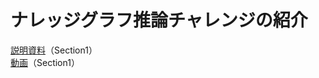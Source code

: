 # ナレッジグラフ推論チャレンジの紹介
[説明資料](KGRC-WS-2021_0830intro.pdf)（Section1）   
[動画](https://drive.google.com/file/d/1okQgmlbKyu0iMypcrqk90Zbg8X787GlJ/view?usp=sharing)（Section1）
